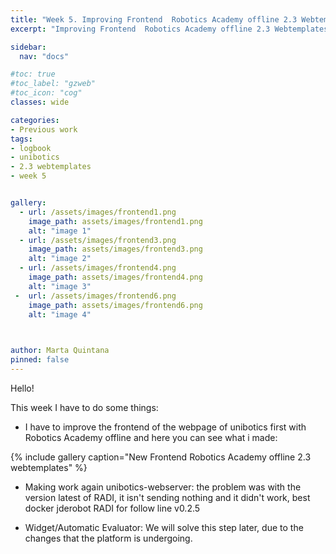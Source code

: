 ```yaml
---
title: "Week 5. Improving Frontend  Robotics Academy offline 2.3 Webtemplates 22/12/2020"
excerpt: "Improving Frontend  Robotics Academy offline 2.3 Webtemplates"

sidebar:
  nav: "docs"

#toc: true
#toc_label: "gzweb"
#toc_icon: "cog"
classes: wide

categories:
- Previous work
tags:
- logbook
- unibotics
- 2.3 webtemplates
- week 5


gallery:
  - url: /assets/images/frontend1.png
    image_path: assets/images/frontend1.png
    alt: "image 1"
  - url: /assets/images/frontend3.png
    image_path: assets/images/frontend3.png
    alt: "image 2"
  - url: /assets/images/frontend4.png
    image_path: assets/images/frontend4.png
    alt: "image 3"
 -  url: /assets/images/frontend6.png
    image_path: assets/images/frontend6.png
    alt: "image 4"
    


author: Marta Quintana
pinned: false
---
```


Hello!

This week I have to do some things:

-  I have to improve the frontend of the webpage of unibotics first with Robotics Academy offline and here you can see what i made:

{% include gallery caption="New Frontend Robotics Academy offline 2.3 webtemplates" %}

- Making work again unibotics-webserver: the problem was with the version latest of RADI, it isn't sending nothing and it didn't work, best docker jderobot RADI for follow line v0.2.5

- Widget/Automatic Evaluator: We will solve this step later, due to the changes that the platform is undergoing.
